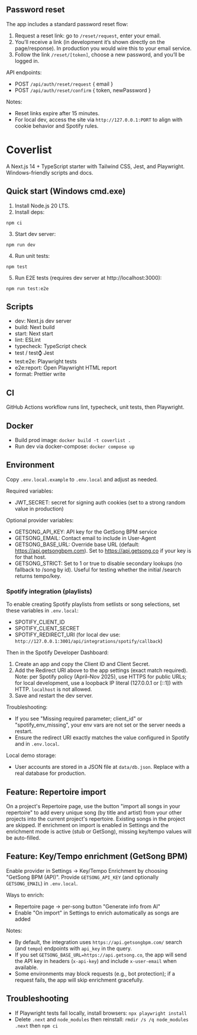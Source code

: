## Password reset

The app includes a standard password reset flow:

1. Request a reset link: go to `/reset/request`, enter your email.
2. You’ll receive a link (in development it’s shown directly on the page/response). In production you would wire this to your email service.
3. Follow the link `/reset/[token]`, choose a new password, and you’ll be logged in.

API endpoints:

- POST `/api/auth/reset/request` { email }
- POST `/api/auth/reset/confirm` { token, newPassword }

Notes:

- Reset links expire after 15 minutes.
- For local dev, access the site via `http://127.0.0.1:PORT` to align with cookie behavior and Spotify rules.

# Coverlist

A Next.js 14 + TypeScript starter with Tailwind CSS, Jest, and Playwright. Windows-friendly scripts and docs.

## Quick start (Windows cmd.exe)

1. Install Node.js 20 LTS.
2. Install deps:

```
npm ci
```

3. Start dev server:

```
npm run dev
```

4. Run unit tests:

```
npm test
```

5. Run E2E tests (requires dev server at http://localhost:3000):

```
npm run test:e2e
```

## Scripts

- dev: Next.js dev server
- build: Next build
- start: Next start
- lint: ESLint
- typecheck: TypeScript check
- test / test:watch: Jest
- test:e2e: Playwright tests
- e2e:report: Open Playwright HTML report
- format: Prettier write

## CI

GitHub Actions workflow runs lint, typecheck, unit tests, then Playwright.

## Docker

- Build prod image: `docker build -t coverlist .`
- Run dev via docker-compose: `docker compose up`

## Environment

Copy `.env.local.example` to `.env.local` and adjust as needed.

Required variables:

- JWT_SECRET: secret for signing auth cookies (set to a strong random value in production)

Optional provider variables:

- GETSONG_API_KEY: API key for the GetSong BPM service
- GETSONG_EMAIL: Contact email to include in User-Agent
- GETSONG_BASE_URL: Override base URL (default: https://api.getsongbpm.com). Set to https://api.getsong.co if your key is for that host.
- GETSONG_STRICT: Set to 1 or true to disable secondary lookups (no fallback to /song by id). Useful for testing whether the initial /search returns tempo/key.

### Spotify integration (playlists)

To enable creating Spotify playlists from setlists or song selections, set these variables in `.env.local`:

- SPOTIFY_CLIENT_ID
- SPOTIFY_CLIENT_SECRET
- SPOTIFY_REDIRECT_URI (for local dev use: `http://127.0.0.1:3001/api/integrations/spotify/callback`)

Then in the Spotify Developer Dashboard:

1. Create an app and copy the Client ID and Client Secret.
2. Add the Redirect URI above to the app settings (exact match required). Note: per Spotify policy (April–Nov 2025), use HTTPS for public URLs; for local development, use a loopback IP literal (127.0.0.1 or [::1]) with HTTP. `localhost` is not allowed.
3. Save and restart the dev server.

Troubleshooting:

- If you see "Missing required parameter; client_id" or "spotify_env_missing", your env vars are not set or the server needs a restart.
- Ensure the redirect URI exactly matches the value configured in Spotify and in `.env.local`.

Local demo storage:

- User accounts are stored in a JSON file at `data/db.json`.
  Replace with a real database for production.

## Feature: Repertoire import

On a project's Repertoire page, use the button "import all songs in your repertoire" to add every unique song (by title and artist) from your other projects into the current project's repertoire. Existing songs in the project are skipped. If enrichment on import is enabled in Settings and the enrichment mode is active (stub or GetSong), missing key/tempo values will be auto-filled.

## Feature: Key/Tempo enrichment (GetSong BPM)

Enable provider in Settings → Key/Tempo Enrichment by choosing "GetSong BPM (API)". Provide `GETSONG_API_KEY` (and optionally `GETSONG_EMAIL`) in `.env.local`.

Ways to enrich:

- Repertoire page → per-song button "Generate info from AI"
- Enable "On import" in Settings to enrich automatically as songs are added

Notes:

- By default, the integration uses `https://api.getsongbpm.com/` search (and `tempo`) endpoints with `api_key` in the query.
- If you set `GETSONG_BASE_URL=https://api.getsong.co`, the app will send the API key in headers (`x-api-key`) and include `x-user-email` when available.
- Some environments may block requests (e.g., bot protection); if a request fails, the app will skip enrichment gracefully.

## Troubleshooting

- If Playwright tests fail locally, install browsers: `npx playwright install`
- Delete `.next` and `node_modules` then reinstall: `rmdir /s /q node_modules .next` then `npm ci`
